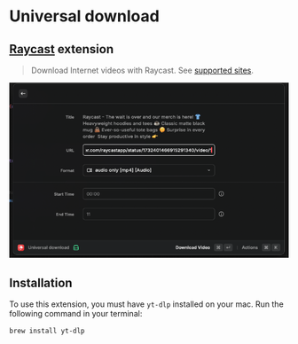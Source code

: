 # Universal download
## [Raycast](https://www.raycast.com/) extension

> Download Internet videos with Raycast.
> See [supported sites](https://github.com/yt-dlp/yt-dlp/blob/master/supportedsites.md).

![showcase.png](data%2Fshowcase.png)

## Installation

To use this extension, you must have `yt-dlp` installed on your mac.
Run the following command in your terminal:

```bash
brew install yt-dlp
```
